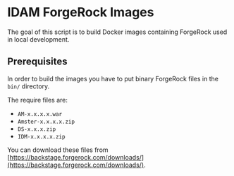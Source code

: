 # IDAM ForgeRock Images

The goal of this script is to build Docker images containing ForgeRock used in local development.

## Prerequisites

In order to build the images you have to put binary ForgeRock files in the `bin/` directory.

The require files are:
- `AM-x.x.x.x.war`
- `Amster-x.x.x.x.zip`
- `DS-x.x.x.zip`
- `IDM-x.x.x.x.zip`

You can download these files from [https://backstage.forgerock.com/downloads/](https://backstage.forgerock.com/downloads/).
